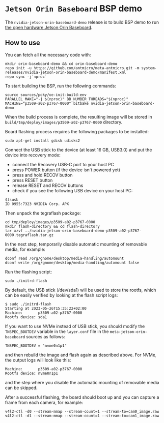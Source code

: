 # `Jetson Orin Baseboard` BSP demo

The `nvidia-jetson-orin-baseboard-demo` release is to build BSP demo to run [the open hardware Jetson Orin Baseboard](https://github.com/antmicro/jetson-orin-baseboard).

## How to use

You can fetch all the necessary code with:
```
mkdir orin-baseboard-demo && cd orin-baseboard-demo
repo init -u https://github.com/antmicro/meta-antmicro.git -m system-releases/nvidia-jetson-orin-baseboard-demo/manifest.xml
repo sync -j`nproc`
```

To start building the BSP, run the following commands:
```
source sources/poky/oe-init-build-env
PARALLEL_MAKE="-j $(nproc)" BB_NUMBER_THREADS="$(nproc)" MACHINE="p3509-a02-p3767-0000" bitbake nvidia-jetson-orin-baseboard-demo
```

When the build process is complete, the resulting image will be stored in `build/tmp/deploy/images/p3509-a02-p3767-0000` directory.

Board flashing process requires the following packages to be installed:
```
sudo apt-get install gdisk udisks2
```
Connect the USB stick to the device (at least 16 GB, USB3.0) and put the device into recovery mode:
* connect the Recovery USB-C port to your host PC
* press POWER button (if the device isn't powered yet)
* press and hold RECOV button
* press RESET button
* release RESET and RECOV buttons
* check if you see the following USB device on your host PC:
```
$lsusb
ID 0955:7323 NVIDIA Corp. APX
```
Then unpack the tegraflash package:
```
cd tmp/deploy/images/p3509-a02-p3767-0000
mkdir flash-directory && cd flash-directory
tar xzvf ../nvidia-jetson-orin-baseboard-demo-p3509-a02-p3767-0000.tegraflash.tar.gz
```
In the next step, temporarily disable automatic mounting of removable media, for example:
```
dconf read /org/gnome/desktop/media-handling/automount
dconf write /org/gnome/desktop/media-handling/automount false
```
Run the flashing script:
```
sudo ./initrd-flash
```
By default, the USB stick (/dev/sda1) will be used to store the rootfs, which can be easily verified by looking at the flash script logs:
```
$ sudo ./initrd-flash
Starting at 2023-05-26T15:35:22+02:00
Machine:       p3509-a02-p3767-0000
Rootfs device: sda1
```
If you want to use NVMe instead of USB stick, you should modify the `TNSPEC_BOOTDEV` variable in the `layer.conf` file in the `meta-jetson-orin-baseboard` sources as follows:
```
TNSPEC_BOOTDEV = "nvme0n1p1"
```
and then rebuild the image and flash again as described above. For NVMe, the output logs will look like this:
```
Machine:       p3509-a02-p3767-0000
Rootfs device: nvme0n1p1
```
and the step where you disable the automatic mounting of removable media can be skipped.

After a successful flashing, the board should boot up and you can capture a frame from each camera, for example:
```
v4l2-ctl -d0 --stream-mmap --stream-count=1 --stream-to=cam0_image.raw
v4l2-ctl -d1 --stream-mmap --stream-count=1 --stream-to=cam1_image.raw
```
